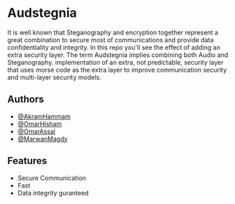 # Audstegnia
It is well known that Steganography and encryption together represent a great combination to secure most of communications and provide data confidentiality and integrity. In this repo you'll see the effect of adding an extra security layer.
The term Audstegnia implies combining both Audio and Steganography. implementation of an extra, not predictable, security layer that uses morse code as the extra layer to improve communication security and multi-layer security models.


## Authors

- [@AkramHammam](https://www.github.com/akramhammam5)
- [@OmarHisham](https://www.github.com/omarhishamxx)
- [@OmarAssal]()
- [@MarwanMagdy]()


## Features

- Secure Communication 
- Fast
- Data integrity guranteed 










